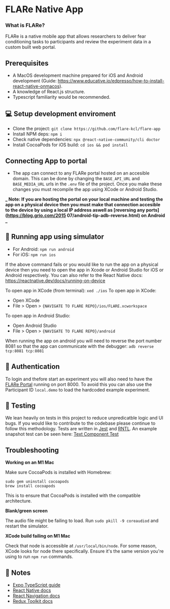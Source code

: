 # FLARe Native App

### What is FLARe?

FLARe is a native mobile app that allows researchers to deliver fear conditioning tasks to participants and review the experiment data in a custom built web portal.

## Prerequisites

- A MacOS development machine prepared for iOS and Android development (Guide: https://www.educative.io/edpresso/how-to-install-react-native-onmacos).
- A knowledge of React.js structure.
- Typescript familiarity would be recommended.

## 💻 Setup development enviroment

- Clone the project: `git clone https://github.com/flare-kcl/flare-app`
- Install NPM deps: `npm i`
- Check native dependencies: `npx @react-native-community/cli doctor`
- Install CocoaPods for iOS build: `cd ios && pod install`

## Connecting App to portal

- The app can connect to any FLARe portal hosted on an accesible domain. This can be done by changing the `BASE_API_URL` and `BASE_MEDIA_URL` urls
  in the `.env` file of the project. Once you make these changes you must recompile the app using XCode or Android Studio.

**_ Note: If you are hosting the portal on your local machine and testing the app on a physical device then you must make that connection accesible to the device by using a local IP address aswell as [reversing any ports](https://blog.grio.com/2015 07/android-tip-adb-reverse.html) on Android _**

## 📱 Running app using simulator

- For Android: `npm run android`
- For iOS: `npm run ios`

If the above command fails or you would like to run the app on a physical device then you need to open the app in Xcode or Android Studio
for iOS or Android respectively. You can also refer to the React Native docs: https://reactnative.dev/docs/running-on-device

To open app in XCode (from terminal): `xed ./ios`
To open app in XCode:

- Open XCode
- File > Open > `{NAVIGATE TO FLARE REPO}/ios/FLARE.xcworkspace`

To open app in Android Studio:

- Open Android Studio
- File > Open > `{NAVIGATE TO FLARE REPO}/android`

When running the app on android you will need to reverse the port number 8081 so that the app can communicate with the debugger: `adb reverse tcp:8081 tcp:8081`

## 🔑 Authentication

To login and thefore start an experiment you will also need to have the [FLARe Portal](https://github.com/flare-kcl/flare-portal) running on port 8000. To avoid this you can also use the Participant ID `local.demo` to load the hardcoded example experiment.

## 🐍 Testing

We lean heavily on tests in this project to reduce unpredicatble logic and UI bugs. If you would like to contribute
to the codebase please continue to follow this methodology. Tests are written in [Jest](https://jestjs.io/) and
[RNTL](https://github.com/callstack/react-native-testing-library). An example snapshot test can be seen here:
[Text Component Test](https://github.com/flare-kcl/flare-app/tree/main/src/components/__tests__/Text.test.tsx)

## Troubleshooting

**Working on an M1 Mac**

Make sure CocoaPods is installed with Homebrew:

```
sudo gem uninstall cocoapods
brew install cocoapods
```

This is to ensure that CocoaPods is installed with the compatible architecture.

**Blank/green screen**

The audio file might be failing to load. Run `sudo pkill -9 coreaudiod` and
restart the simulator.

**XCode build failing on M1 Mac**

Check that node is accessible at `/usr/local/bin/node`. For some reason, XCode
looks for node there specifically. Ensure it's the same version you're using to
run `npm run` commands.

## 📝 Notes

- [Expo TypeScript guide](https://docs.expo.io/versions/latest/guides/typescript/)
- [React Native docs](https://reactnative.dev/docs/getting-started)
- [React Navigation docs](https://reactnavigation.org/docs/getting-started)
- [Redux Toolkit docs](https://redux-toolkit.js.org/)
